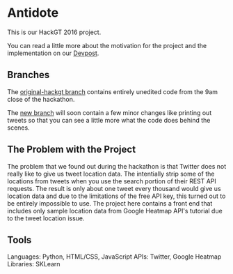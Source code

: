 # Antidote

This is our HackGT 2016 project.

You can read a little more about the motivation for the project and the implementation on our [Devpost](http://devpost.com/software/overdose).

## Branches

The [original-hackgt branch](https://github.com/Bobzeka/BMSHackGT2016/tree/Original-HackGT) contains
entirely unedited code from the 9am close of the hackathon.

The [new branch](https://github.com/Bobzeka/BMSHackGT2016/tree/new) will soon contain a few minor changes
like printing out tweets so that you can see a little more what the code does behind the scenes.

## The Problem with the Project

The problem that we found out during the hackathon is that Twitter does not really like to give us tweet
location data. The intentially strip some of the locations from tweets when you use the search portion of
their REST API requests. The result is only about one tweet every thousand would give us location data and
due to the limitations of the free API key, this turned out to be entirely impossible to use. The project
here contains a front end that includes only sample location data from Google Heatmap API's tutorial due
to the tweet location issue.

## Tools

Languages: Python, HTML/CSS, JavaScript
APIs: Twitter, Google Heatmap
Libraries: SKLearn
